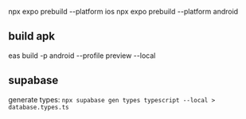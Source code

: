 npx expo prebuild --platform ios
npx expo prebuild --platform android

## build apk

eas build -p android --profile preview --local

## supabase

generate types:
`npx supabase gen types typescript --local > database.types.ts`
